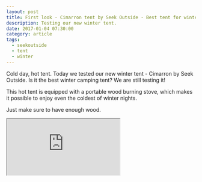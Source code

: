 ```yaml
---
layout: post
title: First look - Cimarron tent by Seek Outside - Best tent for winter camping?
description: Testing our new winter tent.
date: 2017-01-04 07:30:00
category: article
tags:
  - seekoutside
  - tent
  - winter
---
```

Cold day, hot tent. Today we tested our new winter tent - Cimarron by Seek Outside. Is it the best winter camping tent? We are still testing it!

This hot tent is equipped with a portable wood burning stove, which makes it possible to enjoy even the coldest of winter nights.

Just make sure to have enough wood.

<div class="embed-responsive embed-responsive-16by9">
    <iframe class="embed-responsive-item" src="https://www.facebook.com/plugins/video.php?href=https%3A%2F%2Fwww.facebook.com%2FHikeVentures%2Fvideos%2F947527398680384%2F&show_text=0&width=560"></iframe>
</div>
